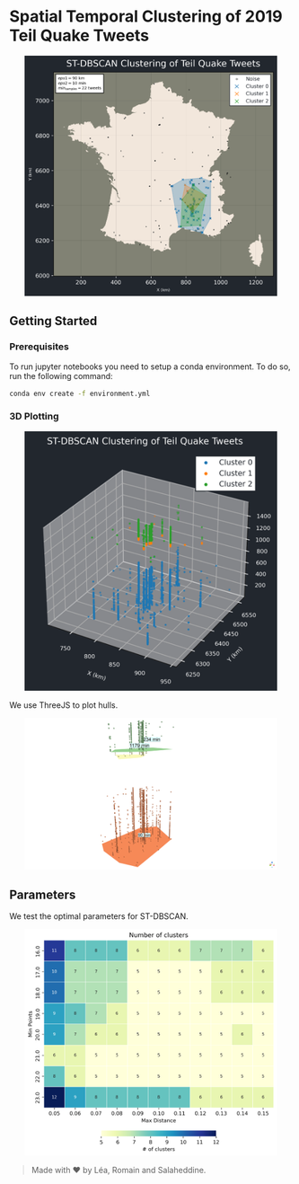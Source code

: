 # Spatial Temporal Clustering of 2019 Teil Quake Tweets

<p align='center'>
    <img src="./notebooks/images/st_dbscan.png" alt="2D Plot" width="450"/>
</p>

## Getting Started

### Prerequisites

To run jupyter notebooks you need to setup a conda environment. To do so, run the following command:

```bash
conda env create -f environment.yml
```

### 3D Plotting

<p align='center'>
    <img src="./notebooks/images/st_dbscan_3d.png" alt="3D Plot" width="450"/>
</p>

We use ThreeJS to plot hulls.

<p align='center'>
    <img src="./notebooks/images/threejs_hulls_3d.png" alt="3D Plot" width="450"/>
</p>

## Parameters

We test the optimal parameters for ST-DBSCAN.

<p align='center'>
    <img src="./notebooks/images/param.png" alt="3D Plot" width="450"/>
</p>

> Made with ♥ by Léa, Romain and Salaheddine. 